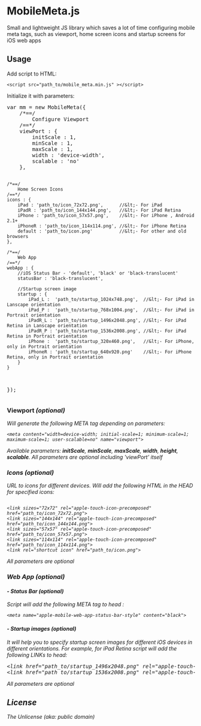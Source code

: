 
<h1>MobileMeta.js</h1> 
<p>Small and lightweight JS library which saves a lot of time configuring mobile meta tags, such as viewport, home screen icons and startup screens for iOS web apps</h1>

<h2>Usage</h2>
<p>Add script to HTML:</p>
<code>&lt;script src="path_to/mobile_meta.min.js" &gt;&lt;/script&gt;</code>
<p>Initialize it with parameters:</p>
<pre>
var mm = new MobileMeta({
	/*==/ 
		Configure Viewport
	/==*/
	viewPort : {
		initScale : 1,
		minScale : 1,
		maxScale : 1,
		width : 'device-width',
		scalable : 'no'
	},
	
	/*==/ 
		Home Screen Icons
	/==*/
	icons : {
		iPad : 'path_to/icon_72x72.png',      //&lt;- For iPad
		iPadR : 'path_to/icon_144x144.png',   //&lt;- For iPad Retina
		iPhone : 'path_to/icon_57x57.png',    //&lt;- For iPhone , Android 2.1+
		iPhoneR : 'path_to/icon_114x114.png', //&lt;- For iPhone Retina
		default : 'path_to/icon.png'          //&lt;- For other and old browsers
	},
	
	/*==/ 
		Web App
	/==*/
	webApp : {
		//iOS Status Bar - 'default', 'black' or 'black-translucent' 
		statusBar : 'black-translucent',
		
		//Startup screen image
		startup : {
			iPad_L :  'path_to/startup_1024x748.png',  //&lt;- For iPad in Lanscape orientation
			iPad_P :  'path_to/startup_768x1004.png',  //&lt;- For iPad in Portrait orientation
			iPadR_L : 'path_to/startup_1496x2048.png', //&lt;- For iPad Retina in Lanscape orientation
			iPadR_P : 'path_to/startup_1536x2008.png', //&lt;- For iPad Retina in Portrait orientation
			iPhone :  'path_to/startup_320x460.png',   //&lt;- For iPhone, only in Portrait orientation
			iPhoneR : 'path_to/startup_640x920.png'    //&lt;- For iPhone Retina, only in Portrait orientation
		}
	}
  	
});
</pre>

<h3>Viewport <em>(optional)<em></h3>
<p>Will generate the following META tag depending on parameters:</p>
<code>&lt;meta content="width=device-width; initial-scale=1; minimum-scale=1; maximum-scale=1; user-scalable=no" name="viewport"&gt;</code>
<p>Available parameters: <strong>initScale</strong>, <strong>minScale</strong>, <strong>maxScale</strong>, <strong>width</strong>, <strong>height</strong>, <strong>scalable</strong>. All parameters are optional including 'viewPort' itself</p>

<h3>Icons <em>(optional)<em></h3>
<p>URL to icons for different devices. Will add the following HTML in the HEAD for specified icons:</p>
<code>
&lt;link sizes="72x72" rel="apple-touch-icon-precomposed" href="path_to/icon_72x72.png"&gt;
&lt;link sizes="144x144" rel="apple-touch-icon-precomposed" href="path_to/icon_144x144.png"&gt;
&lt;link sizes="57x57" rel="apple-touch-icon-precomposed" href="path_to/icon_57x57.png"&gt;
&lt;link sizes="114x114" rel="apple-touch-icon-precomposed" href="path_to/icon_114x114.png"&gt;
&lt;link rel="shortcut icon" href="path_to/icon.png"&gt;
</code>
<p>All parameters are optional</p>

<h3>Web App <em>(optional)<em></h3>
<h4>- Status Bar <em>(optional)<em></h4>
<p>Script will add the following META tag to head :</p>
<code>&lt;meta name="apple-mobile-web-app-status-bar-style" content="black"&gt;</code>
<h4>- Startup images <em>(optional)<em></h4>
<p>It will help you to specify startup screen images for different iOS devices in different orientations. For example, for iPad Retina script will add the following LINKs to head:</p>
<pre>
&lt;link href="path_to/startup_1496x2048.png" rel="apple-touch-startup-image" media="screen and (orientation: portrait)" &gt;
&lt;link href="path_to/startup_1536x2008.png" rel="apple-touch-startup-image" media="screen and (orientation: landscape)" &gt;
</pre>
<p>All parameters are optional</p>

<h2>License</h2>
<p>The Unlicense (aka: public domain)</p>



   










 




